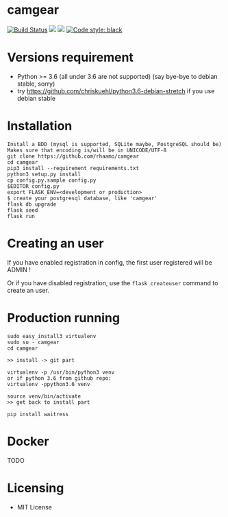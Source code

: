 camgear
=====================

<a href="https://dronegh.sigpipe.me/rhaamo/camgear"><img src="https://dronegh.sigpipe.me/api/badges/rhaamo/camgear/status.svg" alt="Build Status"/></a>
<a href="https://dev.sigpipe.me/dashie/camgear/src/branch/master/LICENSE"><img src="https://img.shields.io/badge/license-MIT-green.svg"/></a>
<img src="https://img.shields.io/badge/python-%3E%3D3.6-blue.svg"/> [![Code style: black](https://img.shields.io/badge/code%20style-black-000000.svg)](https://github.com/ambv/black)

# Versions requirement
 - Python >= 3.6 (all under 3.6 are not supported) (say bye-bye to debian stable, sorry)
 - try https://github.com/chriskuehl/python3.6-debian-stretch if you use debian stable

# Installation
    Install a BDD (mysql is supported, SQLite maybe, PostgreSQL should be)
    Makes sure that encoding is/will be in UNICODE/UTF-8
    git clone https://github.com/rhaamo/camgear
    cd camgear
    pip3 install --requirement requirements.txt
    python3 setup.py install
    cp config.py.sample config.py
    $EDITOR config.py
    export FLASK_ENV=<development or production>
    $ create your postgresql database, like 'camgear'
    flask db upgrade
    flask seed
    flask run

# Creating an user

If you have enabled registration in config, the first user registered will be ADMIN !

Or if you have disabled registration, use the ``` flask createuser ``` command to create an user.

# Production running

    sudo easy_install3 virtualenv
    sudo su - camgear
    cd camgear
    
    >> install -> git part
    
    virtualenv -p /usr/bin/python3 venv
    or if python 3.6 from github repo:
    virtualenv -ppython3.6 venv
    
    source venv/bin/activate
    >> get back to install part
    
    pip install waitress
    
# Docker

TODO

# Licensing
 - MIT License
 
